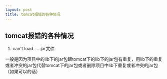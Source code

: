 ```yaml
---
layout: post
title: tomcat报错的各种情况
---
```


## tomcat报错的各种情况

1. can't load .... jar文件

一般是因为项目中的lib下的jar包跟tomcat下的lib下的jar包有重复，用lib下的重复或者冲突的jar包代替tomcat下的jar包或者删除项目中lib下重复或者冲突的jar包（如果可以的话）

